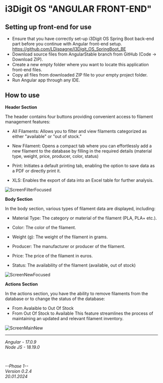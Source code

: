 # i3Digit OS "ANGULAR FRONT-END"

## Setting up front-end for use

- Ensure that you have correctly set-up i3Digit OS Spring Boot back-end part before you continue with Angular front-end setup. https://github.com/LDispagne/I3Digit_OS_SpringBoot_BE
- Download source files from AngularStable branch from GitHub (Code -> Download ZIP).
- Create a new empty folder where you want to locate this application front-end files.
- Copy all files from downloaded ZIP file to your empty project folder.
- Run Angular app through any IDE.

## How to use

**Header Section**

The header contains four buttons providing convenient access to filament management features:

- All Filaments: Allows you to filter and view filaments categorized as either "available" or "out of stock."

- New Filament: Opens a compact tab where you can effortlessly add a new filament to the database by filling in the required details (material type, weight, price, producer, color, status)

- Print: Initiates a default printing tab, enabling the option to save data as a PDF or directly print it.

- XLS: Enables the export of data into an Excel table for further analysis.


![ScreenFilterFocused](https://github.com/LDispagne/I3Digit_OS_WebApp/assets/136236651/ee584eab-ff30-4703-875a-690baf53cb0e)


**Body Section**

In the body section, various types of filament data are displayed, including:

- Material Type: The category or material of the filament (PLA, PLA+ etc.).

- Color: The color of the filament.

- Weight (g): The weight of the filament in grams.

- Producer: The manufacturer or producer of the filament.

- Price: The price of the filament in euros.

- Status: The availability of the filament (available, out of stock)


![ScreenNewFocused](https://github.com/LDispagne/I3Digit_OS_WebApp/assets/136236651/8af74d2f-747c-4567-98fc-bbd65ae32847)



**Actions Section**

In the actions section, you have the ability to remove filaments from the database or to change the status of the database:
- From Avalaible to Out Of Stock
- From Out Of Stock to Available
This feature streamlines the process of maintaining an updated and relevant filament inventory.


![ScreenMainNew](https://github.com/LDispagne/I3Digit_OS_WebApp/assets/136236651/7d2b23bf-66c6-4329-aefc-5d58dda2ef5c)

---
 *Angular - 17.0.9* <br>
 *Node JS - 18.19.0*

<br>

*--Phase 1--* <br>
*Version 0.2.4* <br>
*20.01.2024*




